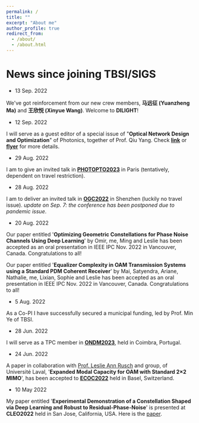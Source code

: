 ```yaml
---
permalink: /
title: ""
excerpt: "About me"
author_profile: true
redirect_from: 
  - /about/
  - /about.html
---
```

# News since joining TBSI/SIGS

- 13 Sep. 2022

We've got reinforcement from our new crew members, **马远征 (Yuanzheng Ma)** and **王欣悦 (Xinyue Wang)**. Welcome to **DILIGHT**!

- 12 Sep. 2022

I will serve as a guest editor of a special issue of "**Optical Network Design and Optimization**" of Photonics, together of Prof. Qiu Yang. Check [**link**](https://www.mdpi.com/journal/photonics/special_issues/DN426N7VV4) or [**flyer**](https://mycuhk-my.sharepoint.com/:b:/g/personal/1155021186_link_cuhk_edu_hk/Ed446pRdXutNr3z1fpSylmUBKUmkSB8MV8cnwyd6tTbwfA?e=bf3UQN) for more details.


- 29 Aug. 2022

I am to give an invited talk in [**PHOTOPTO2023**](https://www.thescimeets.org/photopto2023/) in Paris (tentatively, dependent on travel restriction).

- 28 Aug. 2022

I am to deliver an invited talk in [**OGC2022**](http://www.ipsogc.org/) in Shenzhen (luckily no travel issue). *update on Sep. 7: the conference has been postponed due to pandemic issue*.

- 20 Aug. 2022

Our paper entitled '**Optimizing Geometric Constellations for Phase Noise Channels Using Deep Learning**' by Omir, me, Ming and Leslie has been accepted as an oral presentation in IEEE IPC Nov. 2022 in Vancouver, Canada. Congratulations to all!

Our paper entitled '**Equalizer Complexity in OAM Transmission Systems using a Standard PDM Coherent Receiver**' by Mai, Satyendra, Ariane, Nathalie, me, Lixian, Sophie and Leslie has been accepted as an oral presentation in IEEE IPC Nov. 2022 in Vancouver, Canada. Congratulations to all!

- 5 Aug. 2022

As a Co-PI I have successfully secured a municipal funding, led by Prof. Min Ye of TBSI. 

- 28 Jun. 2022

I will serve as a TPC member in **[ONDM2023](https://ondm2023.inescc.pt/)**, held in Coimbra, Portugal.

- 24 Jun. 2022

A paper in collaboration with [Prof. Leslie Ann Rusch](https://ocl.fsg.ulaval.ca/team/leslie-rusch) and group, of Universit&eacute; Laval, '**Expanded Modal Capacity for OAM with Standard 2×2 MIMO**', has been accepted to **[ECOC2022](https://www.ecoc2022.org/)** held in Basel, Switzerland.

- 10 May 2022

My paper entitled '**Experimental Demonstration of a Constellation Shaped via Deep Learning and Robust to Residual-Phase-Noise**' is presented at **CLEO2022** held in San Jose, California, USA. Here is the [paper](https://ocl.fsg.ulaval.ca/fileadmin/user_upload/CLEO2022_Leslie.pdf).








